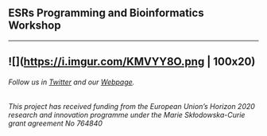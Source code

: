 
## ESRs Programming and Bioinformatics Workshop 
---

![](https://i.imgur.com/KMVYY8O.png | 100x20)
---

###### Follow us in [Twitter](https://twitter.com/itn_ignite) and our [Webpage](http://www.itn-ignite.eu/). 

###### This project has received funding from the European Union’s Horizon 2020 research and innovation programme under the Marie Skłodowska-Curie grant agreement No 764840

